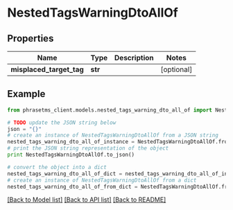 # NestedTagsWarningDtoAllOf

## Properties

| Name                     | Type    | Description | Notes      |
| ------------------------ | ------- | ----------- | ---------- |
| **misplaced_target_tag** | **str** |             | [optional] |

## Example

```python
from phrasetms_client.models.nested_tags_warning_dto_all_of import NestedTagsWarningDtoAllOf

# TODO update the JSON string below
json = "{}"
# create an instance of NestedTagsWarningDtoAllOf from a JSON string
nested_tags_warning_dto_all_of_instance = NestedTagsWarningDtoAllOf.from_json(json)
# print the JSON string representation of the object
print NestedTagsWarningDtoAllOf.to_json()

# convert the object into a dict
nested_tags_warning_dto_all_of_dict = nested_tags_warning_dto_all_of_instance.to_dict()
# create an instance of NestedTagsWarningDtoAllOf from a dict
nested_tags_warning_dto_all_of_from_dict = NestedTagsWarningDtoAllOf.from_dict(nested_tags_warning_dto_all_of_dict)
```

[[Back to Model list]](../README.md#documentation-for-models) [[Back to API list]](../README.md#documentation-for-api-endpoints) [[Back to README]](../README.md)
